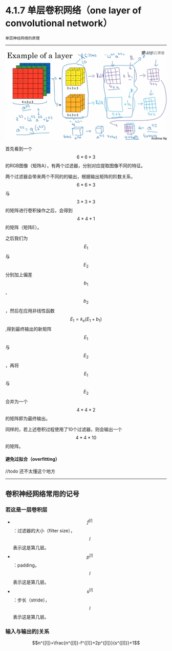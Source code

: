 # 4.1.7 单层卷积网络（one layer of convolutional network）

```
单层神经网络的原理
```

---

![](/assets/417/LayerCNN.png)  

首先看到一个$$6*6*3$$的RGB图像（矩阵A），有两个过滤器，分别对应提取图像不同的特征。

两个过滤器会带来两个不同的的输出，根据输出矩阵的阶数关系，$$6*6*3$$与$$3*3*3$$的矩阵进行卷积操作之后，会得到$$4*4*1$$的矩阵（矩阵E）。

之后我们为$$E_1$$与$$E_2$$分别加上偏差$$b_1$$、$$b_2$$，然后在应用非线性函数$$E_1=k_e(E_1+b_1)$$,得到最终输出的新矩阵$$E_1$$与$$E_2$$，再将$$E_1$$与$$E_2$$合并为一个$$4*4*2$$的矩阵即为最终输出。

同样的，若上述卷积过程使用了10个过滤器，则会输出一个$$4*4*10$$的矩阵。

#### 避免过拟合（overfitting）
//todo 还不太懂这个地方

---

## 卷积神经网络常用的记号
### 若这是一层卷积层
* $$f^{[l]}$$：过滤器的大小（filter size），$$l$$表示这是第几层。
* $$p^{[l]}$$：padding，$$l$$表示这是第几层。
* $$s^{[l]}$$：步长（stride），$$l$$表示这是第几层。
### 输入与输出的]关系
$$n^{[l]}=\frac{n^{[l]}-f^{[l]}+2p^{[l]}}{s^{[l]}}+1$$